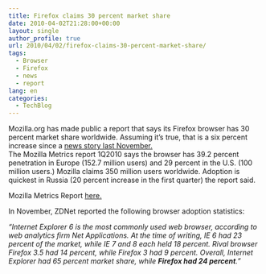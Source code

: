 ```yaml
---
title: Firefox claims 30 percent market share
date: 2010-04-02T21:28:00+00:00
layout: single
author_profile: true
url: 2010/04/02/firefox-claims-30-percent-market-share/
tags:
  - Browser
  - Firefox
  - news
  - report
lang: en
categories: 
  - TechBlog
---
```

Mozilla.org has made public a report that says its Firefox browser has 30 percent market share worldwide. Assuming it’s true, that is a six percent increase since a [news story last November.](http://news.zdnet.co.uk/security/0,1000000189,39897339,00.htm?utm_source=feedburner&utm_medium=feed&utm_campaign=Feed%3A+zdnetuk%2Ftoolkits%2Fsme+%28ZDNet+UK+SME+Toolkit%29)  
The Mozilla Metrics report 1Q2010 says the browser has 39.2 percent penetration in Europe (152.7 million users) and 29 percent in the U.S. (100 million users.) Mozilla claims 350 million users worldwide. Adoption is quickest in Russia (20 percent increase in the first quarter) the report said.

Mozilla Metrics Report [here.](https://wiki.mozilla.org/images/e/ed/Analyst_report_Q1_2010.pdf)

In November, ZDNet reported the following browser adoption statistics:

_“Internet Explorer 6 is the most commonly used web browser, according to web analytics firm Net Applications. At the time of writing, IE 6 had 23 percent of the market, while IE 7 and 8 each held 18 percent. Rival browser Firefox 3.5 had 14 percent, while Firefox 3 had 9 percent. Overall, Internet Explorer had 65 percent market share, while **Firefox had 24 percent**.”_